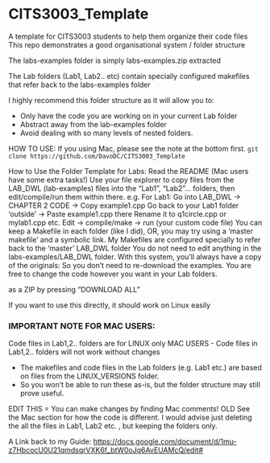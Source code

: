 # CITS3003_Template
A template for CITS3003 students to help them organize their code files
This repo demonstrates a good organisational system / folder structure

The labs-examples folder is simply labs-examples.zip extracted

The Lab folders (Lab1, Lab2.. etc) contain specially configured makefiles that refer back to the labs-examples folder

I highly recommend this folder structure as it will allow you to:
- Only have the code you are working on in your current Lab folder
- Abstract away from the lab-examples folder 
- Avoid dealing with so many levels of nested folders.


HOW TO USE:
If you using Mac, please see the note at the bottom first.
 `git clone https://github.com/DavoDC/CITS3003_Template`





How to Use the Folder Template for Labs:
Read the README (Mac users have some extra tasks!)
Use your file explorer to copy files from the LAB_DWL (lab-examples) files into the “Lab1”, “Lab2”... folders, then edit/compile/run them within there.
e.g. For Lab1:
Go into LAB_DWL -> CHAPTER 2 CODE -> Copy example1.cpp
Go back to your Lab1 folder ‘outside’ -> Paste example1.cpp there
Rename it to q1circle.cpp or mylab1.cpp etc.
Edit -> compile/make -> run  (your custom code file)
You can keep a Makefile in each folder (like I did), OR, you may try using a ‘master makefile’ and a symbolic link.
My Makefiles are configured specially to refer back to the ‘master’ LAB_DWL folder
You do not need to edit anything in the labs-examples/LAB_DWL folder. 
With this system, you’ll always have a copy of the originals:
So you don’t need to re-download the examples.
You are free to change the code however you want in your Lab folders.


 as a ZIP by pressing “DOWNLOAD ALL”

If you want to use this directly, it should work on Linux easily

### IMPORTANT NOTE FOR MAC USERS:
Code files in Lab1,2.. folders are for LINUX only
MAC USERS - Code files in Lab1,2.. folders will not work without changes
- The makefiles and code files in the Lab folders (e.g. Lab1 etc.) are based on files from the LINUX_VERSIONS folder.
- So you won’t be able to run these as-is, but the folder structure may still prove useful. 

EDIT THIS = 
You can make changes by finding Mac comments!
OLD See the Mac section for how the code is different.
I would advise just deleting the all the files in Lab1, Lab2 etc. , but keeping the folders only.

A Link back to my Guide:
<https://docs.google.com/document/d/1mu-z7HbcocU0U21qmdsqrVXK6f_btW0oJq6AvEUAMcQ/edit#> 
